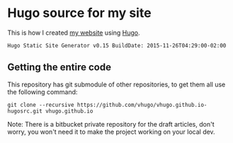 # Hugo source for my site

This is how I created [my website](//vhugo.github.io/) using [Hugo](//gohugo.oi/).

`Hugo Static Site Generator v0.15 BuildDate: 2015-11-26T04:29:00-02:00`


## Getting the entire code

This repository has git submodule of other repositories, to get them all use the following command:

```
git clone --recursive https://github.com/vhugo/vhugo.github.io-hugosrc.git vhugo.github.io
```

Note: There is a bitbucket private repository for the draft articles, don't worry, you won't need it to make the project working on your local dev.